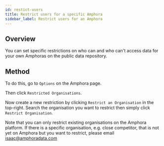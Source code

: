 ```yaml
---
id: restict-users
title: Restrict users for a specific Amphora
sidebar_label: Restrict users for an Amphora
---
```


## Overview

You can set specific restrictions on who can and who can't access data for your own Amphoras on the public data repository.


## Method
To do this, go to ```Options``` on the Amphora page.

Then click ```Restricted Organisations```.

Now create a new restriction by clicking ```Restrict an Organisation``` in the top-right. Search the organisation you want to restrict then simply click ```Restrict Organisation```. 

Note that you can only restrict existing organisations on the Amphora platform. If there is a specific organisation, e.g. close competitor, that is not yet on Amphora but you want to restrict, please email isaac@amphoradata.com